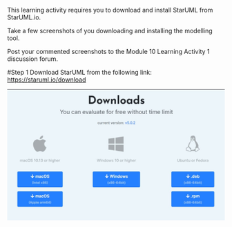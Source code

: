 This learning activity requires you to download and install StarUML from StarUML.io.

Take a few screenshots of you downloading and installing the modelling tool.

Post your commented screenshots to the Module 10 Learning Activity 1 discussion forum.

#Step 1
Download StarUML from the following link: 
https://staruml.io/download

<p align="center">
<img src="assets/1.jpg">
</p>